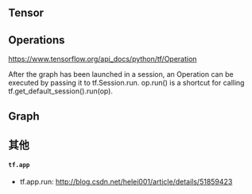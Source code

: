## Tensor

## Operations
https://www.tensorflow.org/api_docs/python/tf/Operation

After the graph has been launched in a session, an Operation can be executed by passing it to tf.Session.run. op.run() is a shortcut for calling tf.get_default_session().run(op).
## Graph

## 其他
#### `tf.app`
- tf.app.run: http://blog.csdn.net/helei001/article/details/51859423
